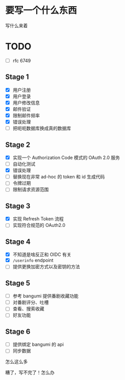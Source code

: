 # 要写一个什么东西

写什么来着

# TODO

* [ ] rfc 6749

## Stage 1

* [X] 用户注册
* [X] 用户登录
* [X] 用户修改信息
* [X] 邮件验证
* [X] 限制邮件频率
* [X] 错误处理
* [ ] 把呃呃数据库换成真的数据库

## Stage 2

* [X] 实现一个 Authorization Code 模式的 OAuth 2.0 服务
* [ ] 自动化测试
* [X] 错误处理
* [ ] 替换现在非常 ad-hoc 的 token 和 id 生成代码
* [ ] 令牌过期
* [ ] 限制请求资源范围

## Stage 3

* [X] 实现 Refresh Token 流程
* [ ] 实现符合规范的 OAuth2.0

## Stage 4

* [X] 不知道是啥反正和 OIDC 有关
* [X] `/userinfo` endpoint
* [ ] 提供更换加密方式以及密钥的方法

## Stage 5

* [ ] 参考 bangumi 提供番剧收藏功能
* [ ] 对番剧评分、吐槽
* [ ] 查看、搜索收藏
* [ ] 好友功能

## Stage 6

* [ ] 提供绑定 bangumi 的 api
* [ ] 同步数据

怎么这么多

糟了，写不完了！怎么办
